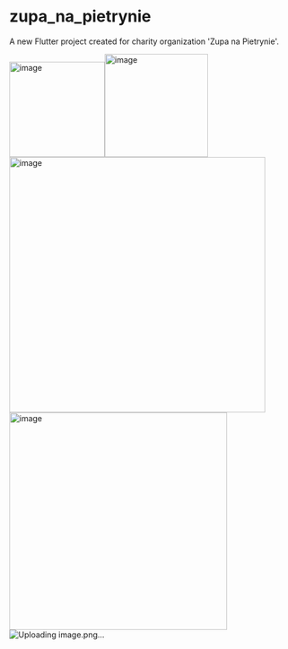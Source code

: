 # zupa_na_pietrynie

A new Flutter project created for charity organization 'Zupa na Pietrynie'.

<img width="170" alt="image" src="https://github.com/mkubis00/zupa_na_pietrynie/assets/77754368/8db56639-5bfd-484a-81d8-7b6498868d7a"><img width="184" alt="image" src="https://github.com/mkubis00/zupa_na_pietrynie/assets/77754368/99db96c8-252b-44f9-b4c3-3f00ca7587d4">
<img width="456" alt="image" src="https://github.com/mkubis00/zupa_na_pietrynie/assets/77754368/9243f961-9bb8-4311-93a5-37a1a739e2c5"><img width="388" alt="image" src="https://github.com/mkubis00/zupa_na_pietrynie/assets/77754368/327ed9b6-6d41-4bcd-9eb1-37a3412e3404">![Uploading image.png…]()





